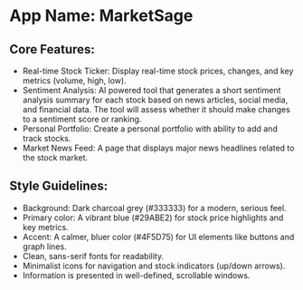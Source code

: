 # **App Name**: MarketSage

## Core Features:

- Real-time Stock Ticker: Display real-time stock prices, changes, and key metrics (volume, high, low).
- Sentiment Analysis: AI powered tool that generates a short sentiment analysis summary for each stock based on news articles, social media, and financial data. The tool will assess whether it should make changes to a sentiment score or ranking.
- Personal Portfolio: Create a personal portfolio with ability to add and track stocks.
- Market News Feed: A page that displays major news headlines related to the stock market.

## Style Guidelines:

- Background: Dark charcoal grey (#333333) for a modern, serious feel.
- Primary color: A vibrant blue (#29ABE2) for stock price highlights and key metrics.
- Accent: A calmer, bluer color (#4F5D75) for UI elements like buttons and graph lines.
- Clean, sans-serif fonts for readability.
- Minimalist icons for navigation and stock indicators (up/down arrows).
- Information is presented in well-defined, scrollable windows.